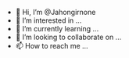 - 👋 Hi, I’m @Jahongirnone
- 👀 I’m interested in ...
- 🌱 I’m currently learning ...
- 💞️ I’m looking to collaborate on ...
- 📫 How to reach me ...

<!---
Jahongirnone/Jahongirnone is a ✨ special ✨ repository because its `README.md` (this file) appears on your GitHub profile.
You can click the Preview link to take a look at your changes.
--->

